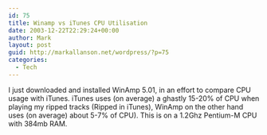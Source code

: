 ```yaml
---
id: 75
title: Winamp vs iTunes CPU Utilisation
date: 2003-12-22T22:29:24+00:00
author: Mark
layout: post
guid: http://markallanson.net/wordpress/?p=75
categories:
  - Tech
---
```

I just downloaded and installed WinAmp 5.01, in an effort to compare CPU usage with iTunes. iTunes uses (on average) a ghastly 15-20% of CPU when playing my ripped tracks (Ripped in iTunes), WinAmp on the other hand uses (on average) about 5-7% of CPU). This is on a 1.2Ghz Pentium-M CPU with 384mb RAM.